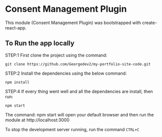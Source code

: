# Consent Management Plugin

This module (Consent Management Plugin) was bootstrapped with create-react-app. 

## To Run the app locally

STEP:1 First clone the project using the command:

```
git clone https://github.com/Georgedev2/my-portfolio-site-code.git 
```

STEP:2 Install the dependencies using the below command:

```
npm install
```

STEP:4 If every thing went well and all the dependencies are install, then run:

```
npm start
```

The command: npm start will open your default browser and then run the module at http://localhost:3000

To stop the development server running, run the command `CTRL+C`

